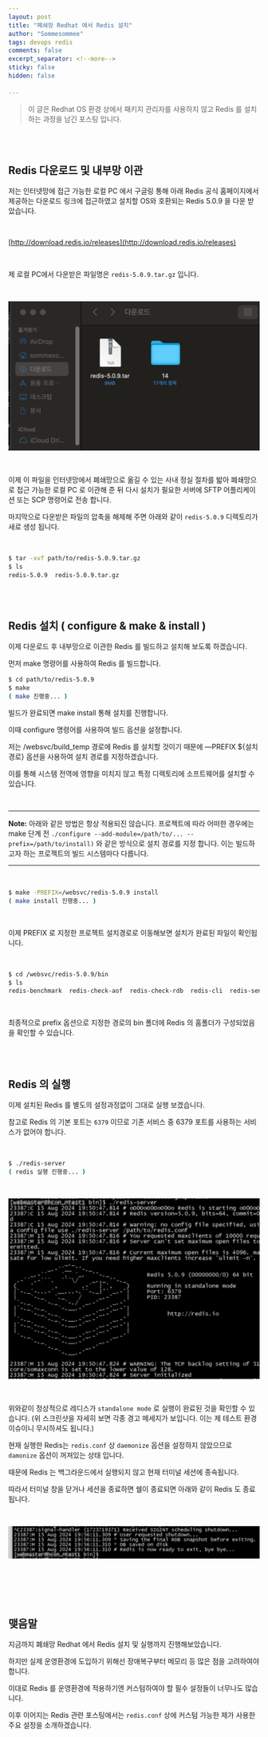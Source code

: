 ```yaml
---
layout: post
title: "폐쇄망 Redhat 에서 Redis 설치"
author: "Sommesommee"
tags: devops redis
comments: false
excerpt_separator: <!--more-->
sticky: false
hidden: false

---
```


> 이 글은 Redhat OS 환경 상에서  패키지 관리자를 사용하지 않고 Redis 를 설치하는 과정을 남긴 포스팅 입니다.
>

<br/>

<br/>

<!--more-->

## Redis 다운로드 및 내부망 이관

저는 인터넷망에 접근 가능한 로컬 PC 에서 구글링 통해 아래 Redis 공식 홈페이지에서 제공하는 다운로드 링크에 접근하였고 설치할 OS와 호환되는 Redis 5.0.9 을 다운 받았습니다.

<br/>

[http://download.redis.io/releases](http://download.redis.io/releases)

<br/>

제 로컬 PC에서 다운받은 파일명은 `redis-5.0.9.tar.gz` 입니다.

<br/>

![image_20240709_001.png](https://raw.githubusercontent.com/sommesommee/sommesommee.github.io/master/_images/image_20240709_001.png)

<br/>

이제 이 파일을 인터넷망에서 폐쇄망으로 옮길 수 있는 사내 정실 절차를 밟아 폐쇄망으로 접근 가능한 로컬 PC 로 이관해 준 뒤 다시 설치가 필요한 서버에 SFTP 어플리케이션 또는 SCP 명령어로 전송 합니다.

마지막으로 다운받은 파일의 압축을 해제해 주면 아래와 같이 `redis-5.0.9` 디렉토리가 새로 생성 됩니다.

<br/>

```bash
$ tar -xvf path/to/redis-5.0.9.tar.gz
$ ls
redis-5.0.9  redis-5.0.9.tar.gz
```

<br/>

<br/>

## Redis 설치 ( configure & make & install )

이제 다운로드 후 내부망으로 이관한 Redis 를 빌드하고 설치해 보도록 하겠습니다.

먼저 make 명령어를 사용하여 Redis 를 빌드합니다.


```bash
$ cd path/to/redis-5.0.9
$ make
( make 진행중... )
```



빌드가 완료되면 make install 통해 설치를 진행합니다.

이때 configure 명령어를 사용하여 빌드 옵션을 설정합니다.

저는 /websvc/build_temp 경로에 Redis 를 설치할 것이기 때문에 —PREFIX ${설치경로} 옵션을 사용하여 설치 경로를 지정하겠습니다.

이를 통해 시스템 전역에 영향을 미치지 않고 특정 디렉토리에 소프트웨어를 설치할 수 있습니다.

<br/>


---

**Note:**
아래와 같은 방법은 항상 적용되진 않습니다. 프로젝트에 따라 어떠한 경우에는 make 단계 전 `./configure --add-module=/path/to/... --prefix=/path/to/install)`  와 같은 방식으로 설치 경로를 지정 합니다. 이는 빌드하고자 하는 프로젝트의 빌드 시스템마다 다릅니다.

---

<br/>


```bash
$ make -PREFIX=/websvc/redis-5.0.9 install
( make install 진행중... )
```

<br/>

이제 PREFIX 로 지정한 프로젝트 설치경로로 이동해보면 설치가 완료된 파일이 확인됩니다.

<br/>

```bash
$ cd /websvc/redis-5.0.9/bin
$ ls
redis-benchmark  redis-check-aof  redis-check-rdb  redis-cli  redis-sentinel  redis-server
```

<br/>

최종적으로 prefix 옵션으로 지정한 경로의 bin 폴더에  Redis 의 홈폴더가 구성되었음을 확인할 수 있습니다.

<br/>
<br/>

## Redis 의 실행

이제 설치된 Redis 를 별도의 설정과정없이 그대로 실행 보겠습니다.

참고로 Redis 의 기본 포트는 `6379` 이므로 기존 서비스 중 6379 포트를 사용하는 서비스가 없어야 합니다.

<br/>

```bash
$ ./redis-server
( redis 실행 진행중... )
```

<br/>

![image_20240709_002.png](https://raw.githubusercontent.com/sommesommee/sommesommee.github.io/master/_images/image_20240709_002.png)

<br/>

위와같이 정상적으로 레디스가 `standalone mode` 로 실행이 완료된 것을 확인할 수 있습니다. (위 스크린샷을 자세히 보면 각종 경고 메세지가 보입니다. 이는 제 테스트 환경 이슈이니 무시하셔도 됩니다.)

현재 실행한 Redis는 `redis.conf` 상 `daemonize` 옵션을 설정하지 않았으므로 `damonize` 옵션이 꺼져있는 상태 입니다.

때문에 Redis 는 백그라운드에서 실행되지 않고 현재 터미널 세션에 종속됩니다.

따라서 터미널 창을 닫거나 세션을 종료하면 쉘이 종료되면 아래와 같이 Redis 도 종료 됩니다.

<br/>

![image_20240709_003.png](https://raw.githubusercontent.com/sommesommee/sommesommee.github.io/master/_images/image_20240709_003.png)

<br/>

<br/>

<br/>

<br/>

## 맺음말

지금까지 폐쇄망 Redhat 에서 Redis 설치 및 실행까지 진행해보았습니다.

하지만 실제 운영환경에 도입하기 위해선 장애복구부터 메모리 등 많은 점을 고려하여야 합니다.

이대로 Redis 를 운영환경에 적용하기엔 커스텀하여야 할 필수 설정들이 너무나도 많습니다.

이후 이어지는 Redis 관련 포스팅에서는 `redis.conf` 상에 커스텀 가능한 제가 사용한 주요 설정을 소개하겠습니다.

<br/>
<br/>
